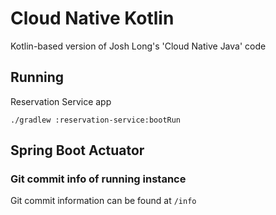 # Cloud Native Kotlin

Kotlin-based version of Josh Long's 'Cloud Native Java' code

## Running

Reservation Service app

```
./gradlew :reservation-service:bootRun
```

## Spring Boot Actuator

### Git commit info of running instance

Git commit information can be found at `/info`